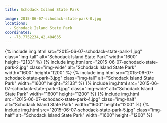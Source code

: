 ```yaml
---
title: Schodack Island State Park

image: 2015-06-07-schodack-state-park-0.jpg
locations:
  - Schodack Island State Park
coordinates:
  - -73.7752234,42.484635
---
```


<div class="photos">
{% include img.html src="2015-06-07-schodack-state-park-1.jpg" class="img-tall" alt="Schodack Island State Park" width="1600" height="2133" %}
{% include img.html src="2015-06-07-schodack-state-park-2.jpg" class="img-wide" alt="Schodack Island State Park" width="1600" height="1200" %}
{% include img.html src="2015-06-07-schodack-state-park-3.jpg" class="img-tall" alt="Schodack Island State Park" width="1600" height="2133" %}
{% include img.html src="2015-06-07-schodack-state-park-0.jpg" class="img-wide" alt="Schodack Island State Park" width="1600" height="1200" %}
{% include img.html src="2015-06-07-schodack-state-park-4.jpg" class="img-half" alt="Schodack Island State Park" width="1600" height="1200" %}
{% include img.html src="2015-06-07-schodack-state-park-5.jpg" class="img-half" alt="Schodack Island State Park" width="1600" height="1200" %}
</div>
